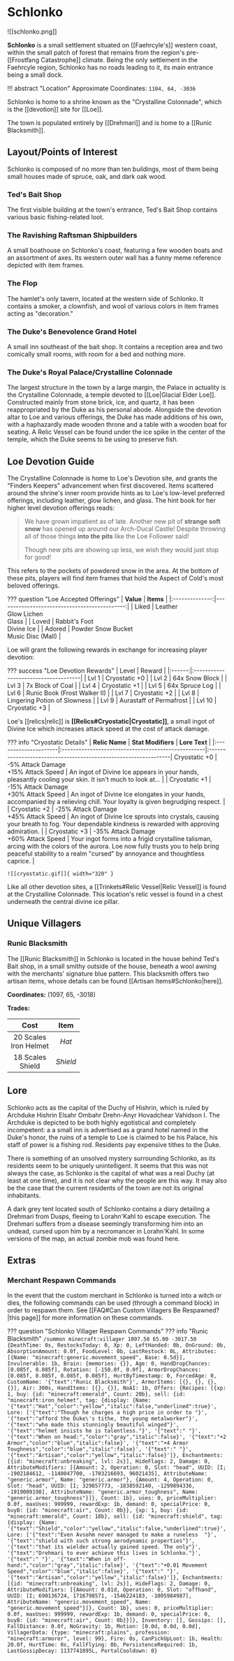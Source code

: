 # Schlonko

![[schlonko.png]]

**Schlonko** is a small settlement situated on [[Faehrcyle's]] western coast, within the small patch of forest that remains from the region's pre-[[Frostfang Catastrophe]] climate. Being the only settlement in the Faehrcyle region, Schlonko has no roads leading to it, its main entrance being a small dock.

!!! abstract "Location"
    Approximate Coordinates: `1104, 64, -3036`

Schlonko is home to a shrine known as the "Crystalline Colonnade", which is the [[devotion]] site for [[Loe]].

The town is populated entirely by [[Drehmari]] and is home to a [[Runic Blacksmith]].

## Layout/Points of Interest

Schlonko is composed of no more than ten buildings, most of them being small houses made of spruce, oak, and dark oak wood. 

### Ted's Bait Shop

The first visible building at the town's entrance, Ted's Bait Shop contains various basic fishing-related loot.

### The Ravishing Raftsman Shipbuilders

A small boathouse on Schlonko's coast, featuring a few wooden boats and an assortment of axes. Its western outer wall has a funny meme reference depicted with item frames.

### The Flop

The hamlet's only tavern, located at the western side of Schlonko. It contains a smoker, a clownfish, and wool of various colors in item frames acting as "decoration."

### The Duke's Benevolence Grand Hotel

A small inn southeast of the bait shop. It contains a reception area and two comically small rooms, with room for a bed and nothing more.

### The Duke's Royal Palace/Crystalline Colonnade

The largest structure in the town by a large margin, the Palace in actuality is the Crystalline Colonnade, a temple devoted to [[Loe|Glacial Elder Loe]]. Constructed mainly from stone brick, ice, and quartz, it has been reappropriated by the Duke as his personal abode. Alongside the devotion altar to Loe and various offerings, the Duke has made additions of his own, with a haphazardly made wooden throne and a table with a wooden boat for seating. A Relic Vessel can be found under the ice spike in the center of the temple, which the Duke seems to be using to preserve fish. 

## Loe Devotion Guide

The Crystalline Colonnade is home to Loe's Devotion site, and grants the "Finders Keepers" advancement when first discovered. Items scattered around the shrine's inner room provide hints as to Loe's low-level preferred offerings, including leather, glow lichen, and glass. The hint book for her higher level devotion offerings reads:

> We have grown impatient as of late. Another new pit of **strange soft snow** has opened up around our Arch-Ducal Castle! Despite throwing all of those things **into the pits** like the Loe Follower said!
>
> Though new pits are showing up less, we wish they would just stop for good!

This refers to the pockets of powdered snow in the area. At the bottom of these pits, players will find item frames that hold the Aspect of Cold's most beloved offerings.

??? question "Loe Accepted Offerings"
    | **Value**      | **Items**                                  |
    |:--------------:|---------------------------------------------:|
    | Liked          | Leather <br>Glow Lichen <br>Glass                |
    | Loved          | Rabbit's Foot <br>Divine Ice                     |
    | Adored         | Powder Snow Bucket <br>Music Disc (Mall)        |
    
Loe will grant the following rewards in exchange for increasing player devotion:

??? success "Loe Devotion Rewards"
    | Level  | Reward                               |
    |:------:|:-------------------------------------|
    | Lvl 1  | Cryostatic +0                        |
    | Lvl 2  | 64x Snow Block                       |
    | Lvl 3  | 7x Block of Coal                     |
    | Lvl 4  | Cryostatic +1                        |
    | Lvl 5  | 64x Spruce Log                       |
    | Lvl 6  | Runic Book (Frost Walker II)         |
    | Lvl 7  | Cryostatic +2                        |
    | Lvl 8  | Lingering Potion of Slowness         |
    | Lvl 9  | Aurastaff of Permafrost              |
    | Lvl 10 | Cryostatic +3                        |

Loe's [[relics|relic]] is **[[Relics#Cryostatic|Cryostatic]]**, a small ingot of Divine Ice which increases attack speed at the cost of attack damage.

??? info "Cryostatic Details"
    | **Relic Name**       | **Stat Modifiers**                                 | **Lore Text**                                                   |
    |:---------------------|:---------------------------------------------------|:----------------------------------------------------------------|
     Cryostatic +0        | -5% Attack Damage <br>+15% Attack Speed             | An ingot of Divine Ice appears in your hands, pleasantly cooling your skin. It isn't much to look at... |
    | Cryostatic +1        | -15% Attack Damage <br>+30% Attack Speed           | An ingot of Divine Ice elongates in your hands, accompanied by a relieving chill. Your loyalty is given begrudging respect. |
    | Cryostatic +2        | -25% Attack Damage <br>+45% Attack Speed           | An ingot of Divine Ice sprouts into crystals, causing your breath to fog. Your dependable kindness is rewarded with approving admiration. |
    | Cryostatic +3        | -35% Attack Damage <br>+60% Attack Speed           | Your ingot forms into a frigid crystalline talisman, arcing with the colors of the aurora. Loe now fully trusts you to help bring peaceful stability to a realm "cursed" by annoyance and thoughtless caprice. |

    ![[cryostatic.gif]]{ width="320" }

Like all other devotion sites, a [[Trinkets#Relic Vessel|Relic Vessel]] is found at the Crystalline Colonnade. This location's relic vessel is found in a chest underneath the central divine ice pillar.

## Unique Villagers

### Runic Blacksmith

The [[Runic Blacksmith]] in Schlonko is located in the house behind Ted's Bait shop, in a small smithy outside of the house, beneath a wool awning with the merchants' signature blue pattern. This blacksmith offers two artisan items, whose details can be found [[Artisan Items#Schlonko|here]].

**Coordinates:** (1097, 65, -3018)

**Trades:**

|  **Cost**  | **Item** |
|:----------:|:---------------------------:|
| 20 Scales <br> Iron Helmet | *Hat* |
| 18 Scales <br> Shield | *Shield* |

## Lore

Schlonko acts as the capital of the Duchy of Hishrin, which is ruled by Archduke Hishrin Elsahr Ombahr Drehn-Anyr Hovadchear Vahidson I. The Archduke is depicted to be both highly egotistical and completely incompetent: a a small inn is advertised as a grand hotel named in the Duke's honor, the ruins of a temple to Loe is claimed to be his Palace, his staff of power is a fishing rod. Residents pay expensive tithes to the Duke.

There is something of an unsolved mystery surrounding Schlonko, as its residents seem to be uniquely unintelligent. It seems that this was not always the case, as Schlonko is the capital of what was a real Duchy (at least at one time), and it is not clear why the people are this way. It may also be the case that the current residents of the town are not its original inhabitants.

A dark grey tent located south of Schlonko contains a diary detailing a Drehmari from Dusps, fleeing to Lorahn'Kahl to escape execution. The Drehmari suffers from a disease seemingly transforming him into an undead, cursed upon him by a necromancer in Lorahn'Kahl. In some versions of the map, an actual zombie mob was found here.

## Extras

### Merchant Respawn Commands

In the event that the custom merchant in Schlonko is turned into a witch or dies, the following commands can be used (through a command block) in order to respawn them. See [[FAQ#Can Custom Villagers Be Respawned?|this page]] for more information on these commands.

??? question "Schlonko Villager Respawn Commands"
    ??? info "Runic Blacksmith"
        `/summon minecraft:villager 1097.50 65.00 -3017.50 {DeathTime: 0s, RestocksToday: 0, Xp: 0, LeftHanded: 0b, OnGround: 0b, AbsorptionAmount: 0.0f, FoodLevel: 0b, LastRestock: 0L, Attributes: [{Name: "minecraft:generic.movement_speed", Base: 0.5d}], Invulnerable: 1b, Brain: {memories: {}}, Age: 0, HandDropChances: [0.085f, 0.085f], Rotation: [-150.0f, 0.0f], ArmorDropChances: [0.085f, 0.085f, 0.085f, 0.085f], HurtByTimestamp: 0, ForcedAge: 0, CustomName: '{"text":"Runic Blacksmith"}', ArmorItems: [{}, {}, {}, {}], Air: 300s, HandItems: [{}, {}], NoAI: 1b, Offers: {Recipes: [{xp: 1, buy: {id: "minecraft:emerald", Count: 20b}, sell: {id: "minecraft:iron_helmet", tag: {display: {Name: '{"text":"Hat","color":"yellow","italic":false,"underlined":true}', Lore: ['{"text":"Though he charges a high price in order to "}', '{"text":"afford the Duke\'s tithe, the young metalworker"}', '{"text":"who made this stunningly beautiful winged"}', '{"text":"helmet insists he is talentless."}', '{"text":" "}', '{"text":"When on head:","color":"gray","italic":false}', '{"text":"+2 Armor","color":"blue","italic":false}', '{"text":"+4 Armor Toughness","color":"blue","italic":false}', '{"text":" "}', '{"text":"Artisan","color":"yellow","italic":false}']}, Enchantments: [{id: "minecraft:unbreaking", lvl: 2s}], HideFlags: 2, Damage: 0, AttributeModifiers: [{Amount: 2, Operation: 0, Slot: "head", UUID: [I; -1902184612, -1140047700, -1703216693, 96021435], AttributeName: "generic.armor", Name: "generic.armor"}, {Amount: 4, Operation: 0, Slot: "head", UUID: [I; 329857773, -1838592140, -1299894336, -1919009198], AttributeName: "generic.armor_toughness", Name: "generic.armor_toughness"}]}, Count: 1b}, uses: 0, priceMultiplier: 0.0f, maxUses: 999999, rewardExp: 1b, demand: 0, specialPrice: 0, buyB: {id: "minecraft:air", Count: 0b}}, {xp: 1, buy: {id: "minecraft:emerald", Count: 18b}, sell: {id: "minecraft:shield", tag: {display: {Name: '{"text":"Shield","color":"yellow","italic":false,"underlined":true}', Lore: ['{"text":"Even Avsohm never managed to make a runeless  "}', '{"text":"shield with such strong aerodynamic properties"}', '{"text":"that its wielder actually gained speed. The only"}', '{"text":"Drehmari to ever achieve this lives in Schlonko."}', '{"text":" "}', '{"text":"When in off-hand:","color":"gray","italic":false}', '{"text":"+0.01 Movement Speed","color":"blue","italic":false}', '{"text":" "}', '{"text":"Artisan","color":"yellow","italic":false}']}, Enchantments: [{id: "minecraft:unbreaking", lvl: 2s}], HideFlags: 2, Damage: 0, AttributeModifiers: [{Amount: 0.01d, Operation: 0, Slot: "offhand", UUID: [I; 690136724, 1716798571, -1546224183, -1005984987], AttributeName: "generic.movement_speed", Name: "generic.movement_speed"}]}, Count: 1b}, uses: 0, priceMultiplier: 0.0f, maxUses: 999999, rewardExp: 1b, demand: 0, specialPrice: 0, buyB: {id: "minecraft:air", Count: 0b}}]}, Inventory: [], Gossips: [], FallDistance: 0.0f, NoGravity: 1b, Motion: [0.0d, 0.0d, 0.0d], VillagerData: {type: "minecraft:plains", profession: "minecraft:armorer", level: 99}, Fire: 0s, CanPickUpLoot: 1b, Health: 20.0f, HurtTime: 0s, FallFlying: 0b, PersistenceRequired: 1b, LastGossipDecay: 1137741895L, PortalCooldown: 0}`